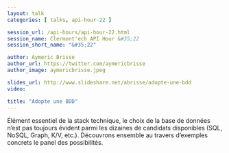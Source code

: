 ```yaml
---
layout: talk
categories: [ talks, api-hour-22 ]

session_url: /api-hours/api-hour-22.html
session_name: Clermont'ech API Hour &#35;22
session_short_name: "&#35;22"

author: Aymeric Brisse
author_url: https://twitter.com/aymericbrisse
author_image: aymericbrisse.jpeg

slides_url: http://www.slideshare.net/abrisse/adopte-une-bdd
video:

title: "Adopte une BDD"
---
```


Élément essentiel de la stack technique, le choix de la base de données n’est pas toujours évident parmi les dizaines de candidats disponibles (SQL, NoSQL, Graph, K/V, etc.). Découvrons ensemble au travers d’exemples concrets le panel des possibilités.

